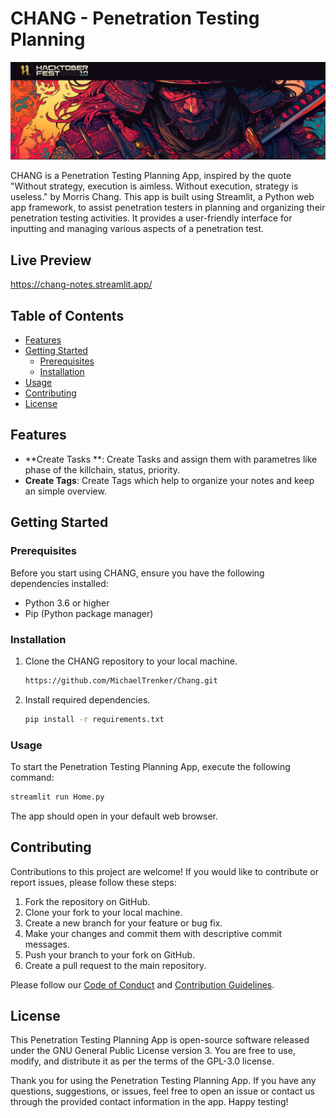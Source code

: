 # CHANG - Penetration Testing Planning

![CHANG Logo](logo.png)

CHANG is a Penetration Testing Planning App, inspired by the quote "Without strategy, execution is aimless. Without execution, strategy is useless." by Morris Chang. This app is built using Streamlit, a Python web app framework, to assist penetration testers in planning and organizing their penetration testing activities. It provides a user-friendly interface for inputting and managing various aspects of a penetration test.

## Live Preview
https://chang-notes.streamlit.app/ 

## Table of Contents

- [Features](#features)
- [Getting Started](#getting-started)
  - [Prerequisites](#prerequisites)
  - [Installation](#installation)
- [Usage](#usage)
- [Contributing](#contributing)
- [License](#license)

## Features

- **Create Tasks **: Create Tasks and assign them with parametres like phase of the killchain, status, priority.
- **Create Tags**: Create Tags which help to organize your notes and keep an simple overview.

## Getting Started

### Prerequisites

Before you start using CHANG, ensure you have the following dependencies installed:

- Python 3.6 or higher
- Pip (Python package manager)

### Installation

1. Clone the CHANG repository to your local machine.

   ```bash
   https://github.com/MichaelTrenker/Chang.git
   ```
2. Install required dependencies.
   
   ```bash
   pip install -r requirements.txt
   ``` 
### Usage
To start the Penetration Testing Planning App, execute the following command:
   ```bash
   streamlit run Home.py
   ```
The app should open in your default web browser.
## Contributing

Contributions to this project are welcome! If you would like to contribute or report issues, please follow these steps:

1. Fork the repository on GitHub.
2. Clone your fork to your local machine.
3. Create a new branch for your feature or bug fix.
4. Make your changes and commit them with descriptive commit messages.
5. Push your branch to your fork on GitHub.
6. Create a pull request to the main repository.

Please follow our [Code of Conduct](CODE_OF_CONDUCT.md) and [Contribution Guidelines](CONTRIBUTING.md).

## License

This Penetration Testing Planning App is open-source software released under the GNU General Public License version 3. You are free to use, modify, and distribute it as per the terms of the GPL-3.0 license.

Thank you for using the Penetration Testing Planning App. If you have any questions, suggestions, or issues, feel free to open an issue or contact us through the provided contact information in the app. Happy testing!
